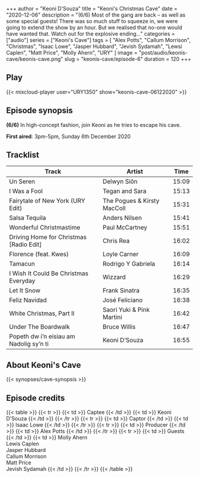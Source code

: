 +++
author = "Keoni D'Souza"
title = "Keoni's Christmas Cave"
date = "2020-12-06"
description = "(6/6) Most of the gang are back – as well as some special guests! There was so much stuff to squeeze in, we were going to extend the show by an hour. But we realised that no-one would have wanted that. Watch out for the explosive ending…"
categories = ["audio"]
series = ["Keoni's Cave"]
tags = [
    "Alex Potts",
    "Callum Morrison",
    "Christmas",
    "Isaac Lowe",
    "Jasper Hubbard",
    "Jevish Sydamah",
    "Lewsi Caplen",
    "Matt Price",
    "Molly Ahern",
    "URY"
]
image = "post/audio/keonis-cave/keonis-cave.png"
slug = "keonis-cave/episode-6"
duration = 120
+++

## Play

{{< mixcloud-player user="URY1350" show="keonis-cave-06122020" >}}

## Episode synopsis

**(6/6)** In high-concept fashion, join Keoni as he tries to escape his cave.

**First aired**: 3pm-5pm, Sunday 6th December 2020

## Tracklist

| Track                                   | Artist                      | Time  |
|-----------------------------------------|-----------------------------|-------|
| Un Seren                                | Delwyn Siôn                 | 15:09 |
| I Was a Fool                            | Tegan and Sara              | 15:13 |
| Fairytale of New York (URY Edit)        | The Pogues & Kirsty MacColl | 15:31 |
| Salsa Tequila                           | Anders Nilsen               | 15:41 |
| Wonderful Christmastime                 | Paul McCartney              | 15:51 |
| Driving Home for Christmas [Radio Edit] | Chris Rea                   | 16:02 |
| Florence (feat. Kwes)                   | Loyle Carner                | 16:09 |
| Tamacun                                 | Rodrigo Y Gabriela          | 16:14 |
| I Wish It Could Be Christmas Everyday   | Wizzard                     | 16:29 |
| Let It Snow                             | Frank Sinatra               | 16:35 |
| Feliz Navidad                           | José Feliciano              | 16:38 |
| White Christmas, Part II                | Saori Yuki & Pink Martini   | 16:42 |
| Under The Boardwalk                     | Bruce Willis                | 16:47 |
| Popeth dw i’n eisiau am Nadolig sy’n ti | Keoni D’Souza               | 16:55 |

## About Keoni's Cave

{{< synopses/cave-synopsis >}}

## Episode credits

{{< table >}}
    {{< tr >}}
        {{< td >}}
            Captee
        {{< /td >}}
        {{< td >}}
            Keoni D'Souza
        {{< /td >}}
    {{< /tr >}}
    {{< tr >}}
        {{< td >}}
            Captor
        {{< /td >}}
        {{< td >}}
            Isaac Lowe
        {{< /td >}}
    {{< /tr >}}
    {{< tr >}}
        {{< td >}}
            Producer
        {{< /td >}}
        {{< td >}}
            Alex Potts
        {{< /td >}}
    {{< /tr >}}
    {{< tr >}}
        {{< td >}}
            Guests
        {{< /td >}}
        {{< td >}}
            Molly Ahern<br>Lewis Caplen<br>Jasper Hubbard<br>Callum Morrison<br>Matt Price<br>Jevish Sydamah
        {{< /td >}}
    {{< /tr >}}
{{< /table >}}
